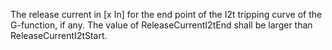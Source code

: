 The release current in [x In] for the end point of the I2t tripping curve of the G-function, if any. The value of ReleaseCurrentI2tEnd shall be larger than ReleaseCurrentI2tStart.